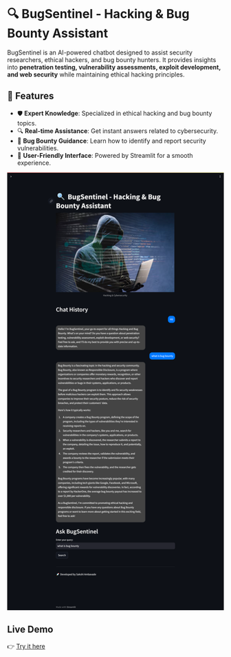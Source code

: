 # 🔍 BugSentinel - Hacking & Bug Bounty Assistant

BugSentinel is an AI-powered chatbot designed to assist security researchers, ethical hackers, and bug bounty hunters. It provides insights into **penetration testing, vulnerability assessments, exploit development, and web security** while maintaining ethical hacking principles.

## 🚀 Features

- 🛡️ **Expert Knowledge**: Specialized in ethical hacking and bug bounty topics.
- 🔍 **Real-time Assistance**: Get instant answers related to cybersecurity.
- 📝 **Bug Bounty Guidance**: Learn how to identify and report security vulnerabilities.
- 🎨 **User-Friendly Interface**: Powered by Streamlit for a smooth experience.

![Website Preview](bugsentinelai.png)

## Live Demo
👉 [Try it here](https://bugsentinelai-assistant-a6qpdea6szu6ufclcmt8hu.streamlit.app/)

